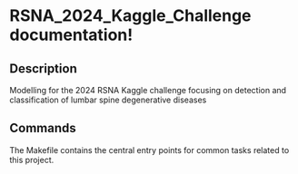# RSNA_2024_Kaggle_Challenge documentation!

## Description

Modelling for the 2024 RSNA Kaggle challenge focusing on detection and classification of lumbar spine degenerative diseases

## Commands

The Makefile contains the central entry points for common tasks related to this project.

